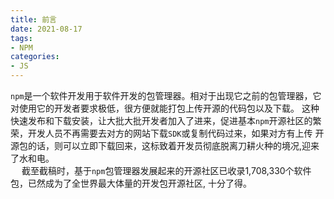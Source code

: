 ```yaml
---
title: 前言
date: 2021-08-17
tags:
- NPM
categories:
- JS
---
```


`npm`是一个软件开发用于软件开发的包管理器。相对于出现它之前的包管理器，它对使用它的开发者要求极低，很方便就能打包上传开源的代码包以及下载。
这种快速发布和下载安装，让大批大批开发者加入了进来，促进基本`npm`开源社区的繁荣，开发人员不再需要去对方的网站下载`SDK`或复制代码过来，如果对方有上传
开源包的话，则可以立即下载回来，这标致着开发员彻底脱离刀耕火种的境况,迎来了水和电。   
&emsp; 截至截稿时，基于`npm`包管理器发展起来的开源社区已收录1,708,330个软件包，已然成为了全世界最大体量的开发包开源社区, 十分了得。
